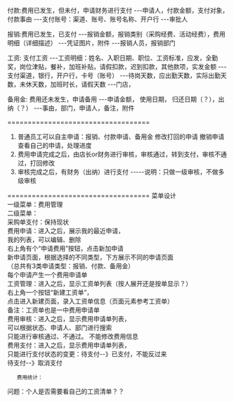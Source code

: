 付款:费用已发生，但未付，申请财务进行支付
---申请人，付款金额，支付对象，付款事由
---支付账号：渠道、账号、账号名称、开户行
---审批人

报销:费用已发生，已支付
---报销金额，报销类别（采购经费、活动经费），费用明细（详细描述）
---凭证图片，附件
---报销人员，报销部门

工资: 支付工资
---工资明细：姓名、入职日期、职位、工资标准，应发，全勤奖，岗位津贴，餐补，加班补贴，请假扣款，迟到扣款，其他款项，实发金额
---支付渠道，银行，开户行，卡号（账号）
---待岗天数，应出勤天数，实际出勤天数，未休天数，加班时长，请假天数
---门店，

备用金: 费用还未发生，申请备用
---申请金额， 使用日期， 归还日期（？），出纳（？）
---事由，部门，申请人，备注，附件


===================================
1. 普通员工可以自主申请：报销、付款申请、备用金
    修改打回的申请
    撤销申请
    查看自己的申请，处理进度
2. 费用申请完成之后，由店长or财务进行审核，审核通过，转到支付，审核不通过，打回修改
3. 审核完成之后，有财务（出纳）进行支付
-----说明：只做一级审核，不做多级审核

===================================
菜单设计   
一级菜单：费用管理   
二级菜单：   
         采购单支付：保持现状   
         费用申请：进入之后，展示我的最近申请，   
                           我的列表，可以编辑、删除   
                           右上角有个“申请费用”按钮，点击新加申请   
                           新申请页面，根据选择的不同类型，下方展示不同的申请页面   
                            （总共有3类申请类型：报销、付款、备用金）   
                            每个申请产生一个费用申请单   
        工资管理：进入之后，显示工资单列表（按人展开还是按单显示？）   
                          右上角一个按钮“新建工资单”，   
                          点击进入新建页面，录入工资单信息（页面元素参考工资单）   
                           备注：工资单也是一中费用申请单   
        费用审核：进入之后，显示费用申请单列表，   
                           可以根据状态、申请人、部门进行搜索   
                           只能进行审核通过、不通过。 不能修改费用信息   
        费用支付：进入之后，显示费用申请单列表，   
                           只能进行支付状态的变更：待支付--》已支付，不能反过来   
                                                待支付--》取消支付   
      
       费用统计：

问题：个人是否需要看自己的工资清单？？
                           